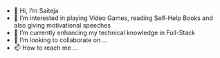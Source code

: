 - 👋 Hi, I’m Saiteja
- 👀 I’m interested in playing Video Games, reading Self-Help Books and also giving motivational speeches
- 🌱 I’m currently enhancing my technical knowledge in Full-Stack
- 💞️ I’m looking to collaborate on ...
- 📫 How to reach me ...

<!---
saitejaseemala/saitejaseemala is a ✨ special ✨ repository because its `README.md` (this file) appears on your GitHub profile.
You can click the Preview link to take a look at your changes.
--->
